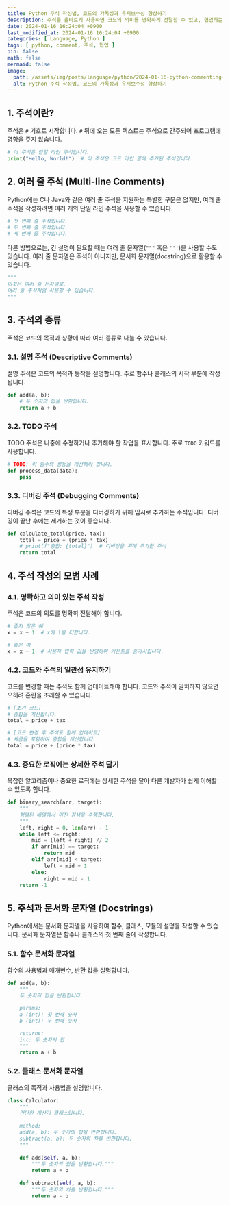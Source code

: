 ```yaml
---
title: Python 주석 작성법, 코드의 가독성과 유지보수성 향상하기
description: 주석을 올바르게 사용하면 코드의 의미를 명확하게 전달할 수 있고, 협업하는 개발자들이 코드를 더 쉽게 이해할 수 있습니다. 이 글에서는 Python 주석 작성법에 대해 살펴봅니다.
date: 2024-01-16 16:24:04 +0900
last_modified_at: 2024-01-16 16:24:04 +0900
categories: [ Language, Python ]
tags: [ python, comment, 주석, 협업 ]
pin: false
math: false
mermaid: false
image:
  path: /assets/img/posts/language/python/2024-01-16-python-commenting-guide/thumbnail.webp
  alt: Python 주석 작성법, 코드의 가독성과 유지보수성 향상하기
---
```


## 1. 주석이란?

주석은 `#` 기호로 시작합니다. `#` 뒤에 오는 모든 텍스트는 주석으로 간주되어 프로그램에 영향을 주지 않습니다.

```python
# 이 주석은 단일 라인 주석입니다.
print("Hello, World!")  # 이 주석은 코드 라인 끝에 추가된 주석입니다.
```

## 2. 여러 줄 주석 (Multi-line Comments)

Python에는 C나 Java와 같은 여러 줄 주석을 지원하는 특별한 구문은 없지만, 여러 줄 주석을 작성하려면 여러 개의 단일 라인 주석을 사용할 수 있습니다.

```python
# 첫 번째 줄 주석입니다.
# 두 번째 줄 주석입니다.
# 세 번째 줄 주석입니다.
```

다른 방법으로는, 긴 설명이 필요할 때는 여러 줄 문자열(`"""` 혹은 `'''`)을 사용할 수도 있습니다. 여러 줄 문자열은 주석이 아니지만, 문서화 문자열(docstring)으로 활용할 수 있습니다.

```python
"""
이것은 여러 줄 문자열로,
여러 줄 주석처럼 사용할 수 있습니다.
"""
```

## 3. 주석의 종류

주석은 코드의 목적과 상황에 따라 여러 종류로 나눌 수 있습니다.

### 3.1. 설명 주석 (Descriptive Comments)

설명 주석은 코드의 목적과 동작을 설명합니다. 주로 함수나 클래스의 시작 부분에 작성됩니다.

```python
def add(a, b):
    # 두 숫자의 합을 반환합니다.
    return a + b
```

### 3.2. TODO 주석

TODO 주석은 나중에 수정하거나 추가해야 할 작업을 표시합니다. 주로 `TODO` 키워드를 사용합니다.

```python
# TODO: 이 함수의 성능을 개선해야 합니다.
def process_data(data):
    pass
```

### 3.3. 디버깅 주석 (Debugging Comments)

디버깅 주석은 코드의 특정 부분을 디버깅하기 위해 임시로 추가하는 주석입니다. 디버깅이 끝난 후에는 제거하는 것이 좋습니다.

```python
def calculate_total(price, tax):
    total = price + (price * tax)
    # print(f"총합: {total}")  # 디버깅을 위해 추가한 주석
    return total
```

## 4. 주석 작성의 모범 사례

### 4.1. 명확하고 의미 있는 주석 작성

주석은 코드의 의도를 명확히 전달해야 합니다.

```python
# 좋지 않은 예
x = x + 1  # x에 1을 더합니다.

# 좋은 예
x = x + 1  # 사용자 입력 값을 반영하여 카운트를 증가시킵니다.
```

### 4.2. 코드와 주석의 일관성 유지하기

코드를 변경할 때는 주석도 함께 업데이트해야 합니다. 코드와 주석이 일치하지 않으면 오히려 혼란을 초래할 수 있습니다.

```python
# [초기 코드]
# 총합을 계산합니다.
total = price + tax

# [코드 변경 후 주석도 함께 업데이트]
# 세금을 포함하여 총합을 계산합니다.
total = price + (price * tax)
```

### 4.3. 중요한 로직에는 상세한 주석 달기

복잡한 알고리즘이나 중요한 로직에는 상세한 주석을 달아 다른 개발자가 쉽게 이해할 수 있도록 합니다.

```python
def binary_search(arr, target):
    """
    정렬된 배열에서 이진 검색을 수행합니다.
    """
    left, right = 0, len(arr) - 1
    while left <= right:
        mid = (left + right) // 2
        if arr[mid] == target:
            return mid
        elif arr[mid] < target:
            left = mid + 1
        else:
            right = mid - 1
    return -1
```

## 5. 주석과 문서화 문자열 (Docstrings)

Python에서는 문서화 문자열을 사용하여 함수, 클래스, 모듈의 설명을 작성할 수 있습니다. 문서화 문자열은 함수나 클래스의 첫 번째 줄에 작성합니다.

### 5.1. 함수 문서화 문자열

함수의 사용법과 매개변수, 반환 값을 설명합니다.

```python
def add(a, b):
    """
    두 숫자의 합을 반환합니다.

    params:
    a (int): 첫 번째 숫자
    b (int): 두 번째 숫자

    returns:
    int: 두 숫자의 합
    """
    return a + b
```

### 5.2. 클래스 문서화 문자열

클래스의 목적과 사용법을 설명합니다.

```python
class Calculator:
    """
    간단한 계산기 클래스입니다.
    
    method:
    add(a, b): 두 숫자의 합을 반환합니다.
    subtract(a, b): 두 숫자의 차를 반환합니다.
    """
    
    def add(self, a, b):
        """두 숫자의 합을 반환합니다."""
        return a + b
    
    def subtract(self, a, b):
        """두 숫자의 차를 반환합니다."""
        return a - b
```
